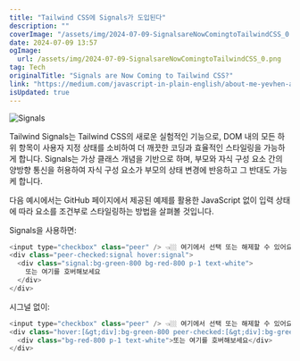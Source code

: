 ```yaml
---
title: "Tailwind CSS에 Signals가 도입된다"
description: ""
coverImage: "/assets/img/2024-07-09-SignalsareNowComingtoTailwindCSS_0.png"
date: 2024-07-09 13:57
ogImage:
  url: /assets/img/2024-07-09-SignalsareNowComingtoTailwindCSS_0.png
tag: Tech
originalTitle: "Signals are Now Coming to Tailwind CSS?"
link: "https://medium.com/javascript-in-plain-english/about-me-yevhen-a03fb7d03d20"
isUpdated: true
---
```


![Signals](/assets/img/2024-07-09-SignalsareNowComingtoTailwindCSS_0.png)

Tailwind Signals는 Tailwind CSS의 새로운 실험적인 기능으로, DOM 내의 모든 하위 항목이 사용자 지정 상태를 소비하여 더 깨끗한 코딩과 효율적인 스타일링을 가능하게 합니다. Signals는 가상 클래스 개념을 기반으로 하며, 부모와 자식 구성 요소 간의 양방향 통신을 허용하여 자식 구성 요소가 부모의 상태 변경에 반응하고 그 반대도 가능케 합니다.

다음 예시에서는 GitHub 페이지에서 제공된 예제를 활용한 JavaScript 없이 입력 상태에 따라 요소를 조건부로 스타일링하는 방법을 살펴볼 것입니다.

Signals을 사용하면:

<!-- seedividend - 사각형 -->

<ins class="adsbygoogle"
     style="display:block"
     data-ad-client="ca-pub-4877378276818686"
     data-ad-slot="1898504329"
     data-ad-format="auto"
     data-full-width-responsive="true"></ins>

<script>
     (adsbygoogle = window.adsbygoogle || []).push({});
</script>

```js
<input type="checkbox" class="peer" /> 👈🏼 여기에서 선택 또는 해제할 수 있어요
<div class="peer-checked:signal hover:signal">
  <div class="signal:bg-green-800 bg-red-800 p-1 text-white">
    또는 여기를 호버해보세요
  </div>
</div>
```

시그널 없이:

```js
<input type="checkbox" class="peer" /> 👈🏼 여기에서 선택 또는 해제할 수 있어요
<div class="hover:[&gt;div]:bg-green-800 peer-checked:[&gt;div]:bg-green-800">
  <div class="bg-red-800 p-1 text-white">또는 여기를 호버해보세요</div>
</div>
```
